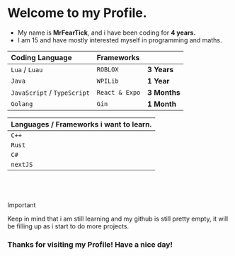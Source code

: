 # Welcome to my Profile.


* My name is **MrFearTick**, and i have been coding for **4 years.**
* I am 15 and have mostly interested myself in programming and maths. 

| Coding Language | Frameworks | |
| :--- | :--- | :--- |
| `Lua` / `Luau` | `ROBLOX` | **3 Years** |
| `Java` | `WPILib` | **1 Year** |
| `JavaScript` / `TypeScript` | `React & Expo` | **3 Months** |
| `Golang` | `Gin` | **1 Month** |

| Languages / Frameworks i want to learn. |
| :--- |
| `C++` |
| `Rust` |
| `C#` |
| `nextJS` |

# 

<br />

> [!IMPORTANT]
> Keep in mind that i am still learning and my github is still pretty empty, it will be filling up as i start to do more projects.


### Thanks for visiting my Profile! Have a nice day!
